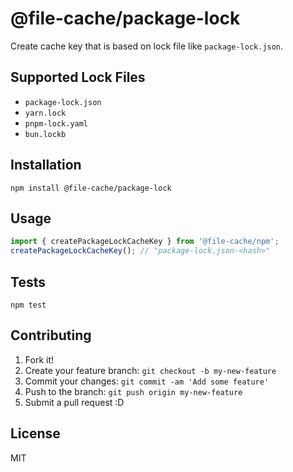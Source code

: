 # @file-cache/package-lock

Create cache key that is based on lock file like `package-lock.json`.

## Supported Lock Files

- `package-lock.json`
- `yarn.lock`
- `pnpm-lock.yaml`
- `bun.lockb`

## Installation

    npm install @file-cache/package-lock

## Usage

```js
import { createPackageLockCacheKey } from '@file-cache/npm';
createPackageLockCacheKey(); // "package-lock.json-<hash>" 
```

## Tests

    npm test

## Contributing

1. Fork it!
2. Create your feature branch: `git checkout -b my-new-feature`
3. Commit your changes: `git commit -am 'Add some feature'`
4. Push to the branch: `git push origin my-new-feature`
5. Submit a pull request :D

## License

MIT
